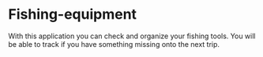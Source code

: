 # Fishing-equipment
With this application you can check and organize your fishing tools. You will be able to track if you have something missing onto the next trip.
